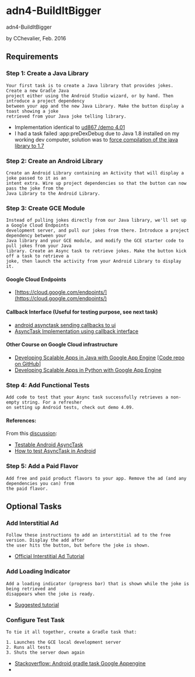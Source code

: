 # adn4-BuildItBigger
adn4-BuildItBigger

by CChevalier, Feb. 2016

## Requirements 

### Step 1: Create a Java Library  
    Your first task is to create a Java library that provides jokes. Create a new Gradle Java 
    project either using the Android Studio wizard, or by hand. Then introduce a project dependency 
    between your app and the new Java Library. Make the button display a toast showing a joke 
    retrieved from your Java joke telling library.

- Implementation identical to [ud867 /demo 4.01](https://www.udacity.com/course/viewer#!/c-ud867-nd/l-3983839023/m-4326000125)  
- I had a task failed :app:preDexDebug due to Java 1.8 installed on my working dev computer, 
solution was to [force compilation of the java library to 1.7](https://discussions.udacity.com/t/execution-failed-for-task-app-predexdebug-in-step-1/24243/5)


### Step 2: Create an Android Library
            
    Create an Android Library containing an Activity that will display a joke passed to it as an 
    intent extra. Wire up project dependencies so that the button can now pass the joke from the 
    Java Library to the Android Library.
            
### Step 3: Create GCE Module

    Instead of pulling jokes directly from our Java library, we'll set up a Google Cloud Endpoints 
    development server, and pull our jokes from there. Introduce a project dependency between your 
    Java library and your GCE module, and modify the GCE starter code to pull jokes from your Java 
    library. Create an Async task to retrieve jokes. Make the button kick off a task to retrieve a
    joke, then launch the activity from your Android Library to display it.
    
#### Google Cloud Endpoints  
- [https://cloud.google.com/endpoints/](https://cloud.google.com/endpoints/)

#### Callback Interface (Useful for testing purpose, see next task)
- [android asynctask sending callbacks to ui](http://stackoverflow.com/questions/9963691/android-asynctask-sending-callbacks-to-ui)  
- [AsyncTask Implementation using callback interface](https://xelsoft.wordpress.com/2014/11/28/asynctask-implementation-using-callback-interface/)


#### Other Course on Google Cloud infrastructure
- [Developing Scalable Apps in Java with Google App Engine](https://www.udacity.com/courses/ud859) [[Code repo on GitHub](https://github.com/udacity/ud859)]
- [Developing Scalable Apps in Python with Google App Engine](https://www.udacity.com/courses/ud858)


### Step 4: Add Functional Tests

    Add code to test that your Async task successfully retrieves a non-empty string. For a refresher 
    on setting up Android tests, check out demo 4.09.
    
#### References:
From this [discussion](https://discussions.udacity.com/t/writing-tests-for-async-task/25482):
- [Testable Android AsyncTask](http://www.making-software.com/2012/10/31/testable-android-asynctask/)  
- [How to test AsyncTask in Android](http://marksunghunpark.blogspot.dk/2015/05/how-to-test-asynctask-in-android.html)  


### Step 5: Add a Paid Flavor

    Add free and paid product flavors to your app. Remove the ad (and any dependencies you can) from 
    the paid flavor.
  
  
  
## Optional Tasks


### Add Interstitial Ad

    Follow these instructions to add an interstitial ad to the free version. Display the add after 
    the user hits the button, but before the joke is shown.

- [Official Interstitial Ad Tutorial](https://developers.google.com/admob/android/interstitial)

### Add Loading Indicator

    Add a loading indicator (progress bar) that is shown while the joke is being retrieved and 
    disappears when the joke is ready. 
    
- [Suggested tutorial](http://www.tutorialspoint.com/android/android_loading_spinner.htm)

### Configure Test Task

    To tie it all together, create a Gradle task that:
    
    1. Launches the GCE local development server
    2. Runs all tests
    3. Shuts the server down again

- [Stackoverflow: Android gradle task Google Appengine](http://stackoverflow.com/questions/31434928/android-gradle-task-google-appengine)  
- 
